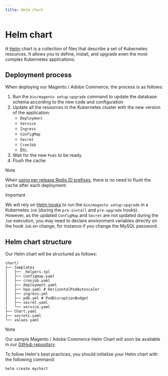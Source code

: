 ```yaml
---
title: Helm chart
---
```


# Helm chart

A [Helm](https://helm.sh/) chart is a collection of files that describe a set of Kubernetes resources. It allows you to define, install, and upgrade even the most complex Kubernetes applications.

## Deployment process

When deploying our Magento / Adobe Commerce, the process is as follows:

1. Run the `bin/magento setup:upgrade` command to update the database schema according to the new code and configuration
2. Update all the resources in the Kubernetes cluster with the new version of the application:
   * `Deployment`
   * `Service`
   * `Ingress`
   * `ConfigMap`
   * `Secret`
   * `CronJob`
   * Etc.
3. Wait for the new `Pods` to be ready
4. Flush the cache

> [!NOTE]
> When [using per release Redis ID prefixes](/guide/preparation/configuration#redis-id-prefix), there is no need to flush the cache after each deployment.

> [!IMPORTANT]
> We will rely on [Helm hooks](https://helm.sh/docs/topics/charts_hooks/) to run the `bin/magento setup:upgrade` in a Kubernetes `Job` (during the `pre-install` and `pre-upgrade` hooks).<br/>
> However, as the updated `ConfigMap` and `Secret` are not updated during the `Job` execution, you may need to declare environment variables directly on the hook `Job` on change, for instance if you change the MySQL password.

## Helm chart structure

Our Helm chart will be structured as follows:

```plaintext
chart/
├── templates
│   ├── _helpers.tpl
│   ├── configmap.yaml
│   ├── cronjob.yaml
│   ├── deployment.yaml
│   ├── hpa.yaml # HorizontalPodAutoscaler
│   ├── ingress.yml
│   ├── pdb.yml # PodDisruptionBudget
│   ├── secret.yaml
│   └── service.yaml
├── Chart.yaml
├── secrets.yaml
└── values.yaml
```

> [!NOTE]
> Our sample Magento / Adobe Commerce Helm Chart will soon be available in our [GitHub repository](https://github.com/ClickAndMortar/magento-kubernetes).

To follow Helm's best practices, you should initialize your Helm chart with the following command:

```shell
helm create mychart
```
